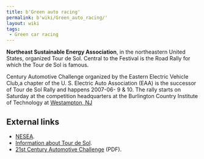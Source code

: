 ```yaml
---
title: b'Green auto racing'
permalink: b'wiki/Green_auto_racing/'
layout: wiki
tags:
 - Green car racing
---
```


**Northeast Sustainable Energy Association**, in the northeastern United
States, organized Tour de Sol. Central to the Festival is the Road Rally
for which the Tour de Sol is famous.

Century Automotive Challenge organized by the Eastern Electric Vehicle
Club,a chapter of the U. S. Electric Auto Association (EAA) is the
successor of Tour de Sol Rally and happens 2007-06- 9 & 10. The rally
starts on Saturday at the competition headquarters at the Burlington
Country Institute of Technology at [Westampton,
NJ](wikipedia:Westampton,_NJ "wikilink")

External links
--------------

-   [NESEA](http://www.nesea.org).
-   [Information about Tour de
    Sol](http://www.nesea.org/transportation/tour/).
-   [21st Century Automotive
    Challenge](http://www.eevc.info/2stcentautocomp.pdf) (PDF).
